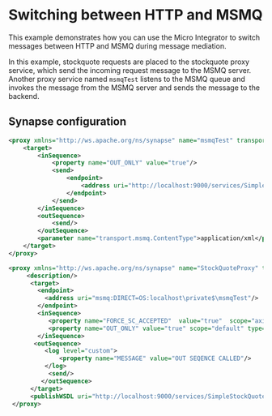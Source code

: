 # Switching between HTTP and MSMQ

This example demonstrates how you can use the Micro Integrator to switch messages between HTTP and MSMQ during message mediation.

In this example, stockquote requests are placed to the stockquote proxy service, which send the incoming request message to the MSMQ server. Another proxy service named `msmqTest` listens to the MSMQ queue and invokes the message from the MSMQ server and sends the message to the backend. 

## Synapse configuration

```xml tab='MSMQ Test proxy'
<proxy xmlns="http://ws.apache.org/ns/synapse" name="msmqTest" transports="msmq" startOnLoad="true">
    <target>
        <inSequence>
            <property name="OUT_ONLY" value="true"/>
            <send>
                <endpoint>
                    <address uri="http://localhost:9000/services/SimpleStockQuoteService"/>
                </endpoint>
            </send>
        </inSequence>
        <outSequence>
            <send/>
        </outSequence>
        <parameter name="transport.msmq.ContentType">application/xml</parameter>
    </target>
</proxy>
```

```xml tab='StockQuote proxy'
<proxy xmlns="http://ws.apache.org/ns/synapse" name="StockQuoteProxy" transports="http" startOnLoad="true" trace="disable">
     <description/>
      <target>
        <endpoint>
          <address uri="msmq:DIRECT=OS:localhost\private$\msmqTest"/>
        </endpoint>
        <inSequence>
           <property name="FORCE_SC_ACCEPTED"  value="true"  scope="axis2"  type="STRING"/>
           <property name="OUT_ONLY" value="true" scope="default" type="STRING"/>
        </inSequence>
       <outSequence>
          <log level="custom">
              <property name="MESSAGE" value="OUT SEQENCE CALLED"/>
          </log>
           <send/>
         </outSequence>
      </target>
      <publishWSDL uri="http://localhost:9000/services/SimpleStockQuoteService?wsdl"/>
 </proxy>
```

<!--
## Build and run

**Prerequisites:**

!!! Info
    Make sure that the given MSMQ sample is ONLY working on windows environment, since it invokes Microsoft C++ API for MSMQ via JNI invocation.

-   Start the Axis2 server and deploy the SimpleStockQuoteService (Refer
    steps above).

-   Download the
    `                       axis2-transport-msmq-2.0.0-wso2v2.jar                     `
    file and add it to the `           <EI_HOME>/dropins          `
    directory. This file provides the JNI invocation required by MSMQ
    bridging.

-   Please make sure MQ is installed and running. For more information
    please refer <http://msdn.microsoft.com/en-us/library/aa967729.aspx>
    .

-   Make sure that you have installed Visual C++ 2008 (VC9), it works
    with Microsoft Visual Studio 2008 Express.

For a default MSMQ v4.0 installation, you may place following in the
Axis2 transport sender/ listener configuration at
`         repository/conf/axis2/axis2.xml        ` as,

```xml
<transportSender name="msmq"class="org.apache.axis2.transport.msmq.MSMQSender"/>
<transportReceiver name="msmq" class="org.apache.axis2.transport.msmq.MSMQListener">    
    <parameter name="msmq.receiver.host" locked="false">localhost</parameter>
</transportReceiver>
```

Invoke the sample as follows,

``` java
ant stockquote -Daddurl=http://localhost:8280/services/StockQuoteProxy -Dmode=placeorder -Dsymbol=MSFT
```

The sample Axis2 server console will print a message indicating that it
has accepted the order as follows,

``` java
Accepted order for : 18406 stocks of MSFT at $ 83.58806051152119
```

Above samples works as follows,
-->